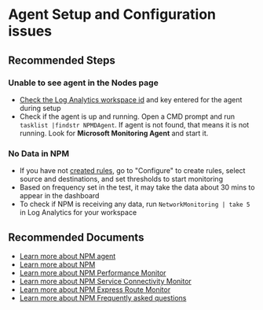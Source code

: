<properties
	pageTitle="I am unable to see my agent in the Nodes page"
	description="I am unable to see my agent in the Nodes page"
	service="microsoft.network"
	resource="networkWatchers"
	ms.author="vinigam"
	authors="vinynigam"
	displayOrder="4"
	selfHelpType="resource"
	supportTopicIds=""
	resourceTags="optional"
	productPesIds=""
	cloudEnvironments="MoonCake"
	articleId="npm-setupandconfiguration-troubleshoot-and-case-submission-mooncake"
/>

# Agent Setup and Configuration issues

## **Recommended Steps**

### Unable to see agent in the Nodes page

* [Check the Log Analytics workspace id](https://docs.azure.cn/azure-monitor/platform/agent-windows#install-the-agent-using-setup-wizard) and key entered for the agent during setup
* Check if the agent is up and running. Open a CMD prompt and run `tasklist |findstr NPMDAgent`. If agent is not found, that means it is not running. Look for **Microsoft Monitoring Agent** and start it.

### **No Data in NPM**

 * If you have not [created rules](https://docs.azure.cn/azure-monitor/insights/network-performance-monitor#configure-the-solution), go to "Configure" to create rules, select source and destinations, and set thresholds to start monitoring
 * Based on frequency set in the test, it may take the data about 30 mins to appear in the dashboard
 * To check if NPM is receiving any data, run `NetworkMonitoring | take 5` in Log Analytics for your workspace

## **Recommended Documents**

* [Learn more about NPM agent](https://docs.azure.cn/azure-monitor/platform/agent-windows)
* [Learn more about NPM](https://docs.azure.cn/azure-monitor/insights/network-performance-monitor)
* [Learn more about NPM Performance Monitor](https://docs.azure.cn/azure-monitor/insights/network-performance-monitor)
* [Learn more about NPM Service Connectivity Monitor](https://docs.azure.cn/azure-monitor/insights/network-performance-monitor)
* [Learn more about NPM Express Route Monitor](https://docs.azure.cn/azure-monitor/insights/network-performance-monitor-expressroute)
* [Learn more about NPM Frequently asked questions](https://docs.azure.cn/azure-monitor/insights/network-performance-monitor-faq)
